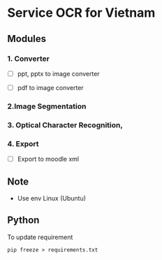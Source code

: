# Service OCR for Vietnam

## Modules

### 1. Converter
- [ ] ppt, pptx to image converter
- [ ] pdf to image converter


### 2.Image Segmentation 

### 3. Optical Character Recognition,

### 4. Export
- [ ] Export to moodle xml


## Note
- Use env Linux (Ubuntu)



## Python

To update requirement
```
pip freeze > requirements.txt
```